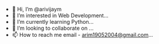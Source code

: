 - 👋 Hi, I’m @arivijaym
- 👀 I’m interested in Web Development...
- 🌱 I’m currently learning Python...
- 💞️ I’m looking to collaborate on ...
- 📫 How to reach me email - arim19052004@gmail.com...

<!---
arivijaym/arivijaym is a ✨ special ✨ repository because its `README.md` (this file) appears on your GitHub profile.
You can click the Preview link to take a look at your changes.
--->
